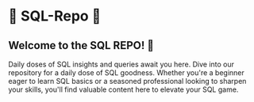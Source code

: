 # 🎉 SQL-Repo 🚀
## Welcome to the SQL REPO! 🚀

Daily doses of SQL insights and queries await you here. Dive into our repository for a daily dose of SQL goodness. Whether you're a beginner eager to learn SQL basics or a seasoned professional looking to sharpen your skills, you'll find valuable content here to elevate your SQL game.
